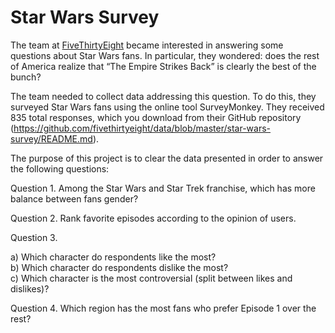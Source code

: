 # Star Wars Survey

The team at [FiveThirtyEight](https://fivethirtyeight.com/) 
became interested in answering some questions about Star Wars fans. 
In particular, they wondered: does the rest of America realize that 
“The Empire Strikes Back” is clearly the best of the bunch?

The team needed to collect data addressing this question. 
To do this, they surveyed Star Wars fans using the online 
tool SurveyMonkey. They received 835 total responses, 
which you download from their GitHub repository
(https://github.com/fivethirtyeight/data/blob/master/star-wars-survey/README.md).

The purpose of this project is to clear the data presented in 
order to answer the following questions:

Question 1. Among the Star Wars and Star Trek franchise, which has more balance between fans gender?  

Question 2. Rank favorite episodes according to the opinion of users.  

Question 3.  

a) Which character do respondents like the most?  
b) Which character do respondents dislike the most?  
c) Which character is the most controversial (split between likes and dislikes)?  

Question 4. Which region has the most fans who prefer Episode 1 over the rest?
